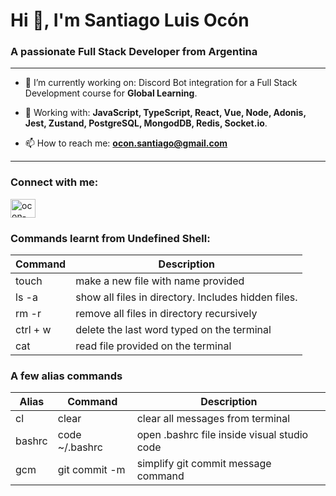 # Hi 👋, I'm Santiago Luis Ocón

### A passionate Full Stack Developer from Argentina

---

- 🔭 I’m currently working on: Discord Bot integration for a Full Stack Development course for **Global Learning**.

- 🧠 Working with: **JavaScript, TypeScript, React, Vue, Node, Adonis, Jest, Zustand, PostgreSQL, MongodDB, Redis, Socket.io**.

- 📫 How to reach me: **ocon.santiago@gmail.com**

---

### Connect with me:

<p align="left">
<a href="https://linkedin.com/in/ocon-santiago" target="blank"><img align="center" src="https://raw.githubusercontent.com/rahuldkjain/github-profile-readme-generator/master/src/images/icons/Social/linked-in-alt.svg" alt="ocon-santiago" height="30" width="40" /></a>
</p>

### Commands learnt from Undefined Shell:

| Command      | Description                                         |
| ------------ | --------------------------------------------------- |
| touch <name> | make a new file with name provided                  |
| ls -a        | show all files in directory. Includes hidden files. |
| rm -r <path> | remove all files in directory recursively           |
| ctrl + w     | delete the last word typed on the terminal          |
| cat <file>   | read file provided on the terminal                  |

### A few alias commands

| Alias         | Command                 | Description                                 |
| ------------- | ----------------------- | ------------------------------------------- |
| cl            | clear                   | clear all messages from terminal            |
| bashrc        | code ~/.bashrc          | open .bashrc file inside visual studio code |
| gcm <message> | git commit -m <message> | simplify git commit message command         |
